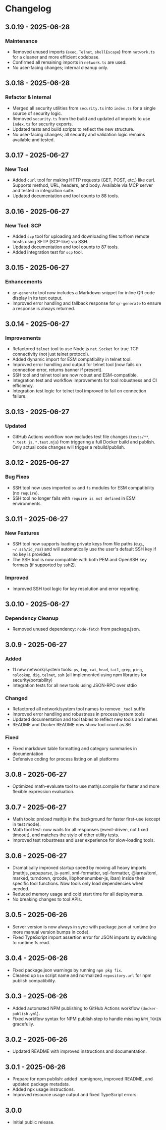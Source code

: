 # Changelog

## 3.0.19 - 2025-06-28

### Maintenance

- Removed unused imports (`exec`, `Telnet`, `shellEscape`) from `network.ts` for a cleaner and more efficient codebase.
- Confirmed all remaining imports in `network.ts` are used.
- No user-facing changes; internal cleanup only.

## 3.0.18 - 2025-06-28

### Refactor & Internal

- Merged all security utilities from `security.ts` into `index.ts` for a single source of security logic.
- Removed `security.ts` from the build and updated all imports to use `index.ts` for security exports.
- Updated tests and build scripts to reflect the new structure.
- No user-facing changes; all security and validation logic remains available and tested.

## 3.0.17 - 2025-06-27

### New Tool

- Added `curl` tool for making HTTP requests (GET, POST, etc.) like curl. Supports method, URL, headers, and body. Available via MCP server and tested in integration suite.
- Updated documentation and tool counts to 88 tools.

## 3.0.16 - 2025-06-27

### New Tool: SCP

- Added `scp` tool for uploading and downloading files to/from remote hosts using SFTP (SCP-like) via SSH.
- Updated documentation and tool counts to 87 tools.
- Added integration test for `scp` tool.

## 3.0.15 - 2025-06-27

### Enhancements

- `qr-generate` tool now includes a Markdown snippet for inline QR code display in its text output.
- Improved error handling and fallback response for `qr-generate` to ensure a response is always returned.

## 3.0.14 - 2025-06-27

### Improvements

- Refactored `telnet` tool to use Node.js `net.Socket` for true TCP connectivity (not just telnet protocol).
- Added dynamic import for ESM compatibility in telnet tool.
- Improved error handling and output for telnet tool (now fails on connection error, returns banner if present).
- SSH tool and telnet tool are now robust and ESM-compatible.
- Integration test and workflow improvements for tool robustness and CI efficiency.
- Integration test logic for telnet tool improved to fail on connection failure.

## 3.0.13 - 2025-06-27

### Updated

- GitHub Actions workflow now excludes test file changes (`tests/**`, `*.test.js`, `*.test.mjs`) from triggering a full Docker build and publish. Only actual code changes will trigger a rebuild/publish.

## 3.0.12 - 2025-06-27

### Bug Fixes

- SSH tool now uses imported `os` and `fs` modules for ESM compatibility (no `require`).
- SSH tool no longer fails with `require is not defined` in ESM environments.

## 3.0.11 - 2025-06-27

### New Features

- SSH tool now supports loading private keys from file paths (e.g., `~/.ssh/id_rsa`) and will automatically use the user's default SSH key if no key is provided.
- The SSH tool is now compatible with both PEM and OpenSSH key formats (if supported by ssh2).

### Improved

- Improved SSH tool logic for key resolution and error reporting.

## 3.0.10 - 2025-06-27

### Dependency Cleanup

- Removed unused dependency: `node-fetch` from package.json.

## 3.0.9 - 2025-06-27

### Added

- 11 new network/system tools: `ps`, `top`, `cat`, `head`, `tail`, `grep`, `ping`, `nslookup`, `dig`, `telnet`, `ssh` (all implemented using npm libraries for security/portability)
- Integration tests for all new tools using JSON-RPC over stdio

### Changed

- Refactored all network/system tool names to remove `_tool` suffix
- Improved error handling and robustness in process/system tools
- Updated documentation and tool tables to reflect new tools and names
- README and Docker README now show tool count as 86

### Fixed

- Fixed markdown table formatting and category summaries in documentation
- Defensive coding for process listing on all platforms

## 3.0.8 - 2025-06-27

- Optimized math-evaluate tool to use mathjs.compile for faster and more flexible expression evaluation.

## 3.0.7 - 2025-06-27

- Math tools: preload mathjs in the background for faster first-use (except in test mode).
- Math tool test: now waits for all responses (event-driven, not fixed timeout), and matches the style of other utility tests.
- Improved test robustness and user experience for slow-loading tools.

## 3.0.6 - 2025-06-27

- Dramatically improved startup speed by moving all heavy imports (mathjs, papaparse, js-yaml, xml-formatter, sql-formatter, @iarna/toml, marked, turndown, qrcode, libphonenumber-js, iban) inside their specific tool functions. Now tools only load dependencies when needed.
- Reduced memory usage and cold start time for all deployments.
- No breaking changes to tool APIs.

## 3.0.5 - 2025-06-26

- Server version is now always in sync with package.json at runtime (no more manual version bumps in code).
- Fixed TypeScript import assertion error for JSON imports by switching to runtime fs read.

## 3.0.4 - 2025-06-26

- Fixed package.json warnings by running `npm pkg fix`.
- Cleaned up `bin` script name and normalized `repository.url` for npm publish compatibility.

## 3.0.3 - 2025-06-26

- Added automated NPM publishing to GitHub Actions workflow (`docker-publish.yml`).
- Fixed workflow syntax for NPM publish step to handle missing `NPM_TOKEN` gracefully.

## 3.0.2 - 2025-06-26

- Updated README with improved instructions and documentation.

## 3.0.1 - 2025-06-26

- Prepare for npm publish: added .npmignore, improved README, and updated package metadata.
- Added npx usage instructions.
- Improved resource usage output and fixed TypeScript errors.

## 3.0.0

- Initial public release.
